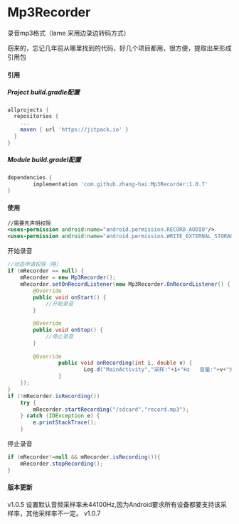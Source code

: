 # Mp3Recorder
录音mp3格式（lame 采用边录边转码方式）

窃来的，忘记几年前从哪里找到的代码，好几个项目都用，很方便，提取出来形成引用包

#### 引用

##### Project build.gradle配置

```groovy
allprojects {
  repositories {
    ...
    maven { url 'https://jitpack.io' }
  }
}
```

##### Module build.gradel配置

```groovy
dependencies {
        implementation 'com.github.zhang-hai:Mp3Recorder:1.0.7'
}
```

#### 使用

```xml
//需要先声明权限
<uses-permission android:name="android.permission.RECORD_AUDIO"/>
<uses-permission android:name="android.permission.WRITE_EXTERNAL_STORAGE"/>
```



开始录音

```java
//动态申请权限（略）
if (mRecorder == null) {
	mRecorder = new Mp3Recorder();
	mRecorder.setOnRecordListener(new Mp3Recorder.OnRecordListener() {
		@Override
		public void onStart() {
			//开始录音
		}

		@Override
		public void onStop() {
			//停止录音
		}
		
		@Override
                public void onRecording(int i, double v) {
                        Log.d("MainActivity","采样:"+i+"Hz   音量:"+v+"分贝");
                }
	});
}
if (!mRecorder.isRecording())
	try {
		mRecorder.startRecording("/sdcard","record.mp3");
	} catch (IOException e) {
		e.printStackTrace();
	}
```



停止录音

```java
if (mRecorder!=null && mRecorder.isRecording()){
	mRecorder.stopRecording();
}
```

#### 版本更新
v1.0.5 设置默认音频采样率未44100Hz,因为Android要求所有设备都要支持该采样率，其他采样率不一定。
v1.0.7